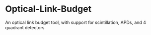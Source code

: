 # Optical-Link-Budget
An optical link budget tool, with support for scintillation, APDs, and 4 quadrant detectors
